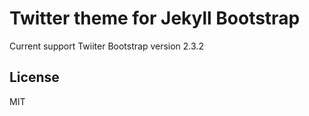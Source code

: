 Twitter theme for Jekyll Bootstrap
==========================
Current support Twiiter Bootstrap version 2.3.2


## License
MIT
